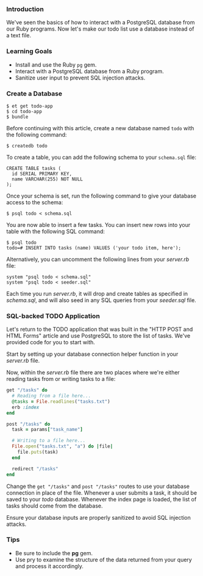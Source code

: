 ### Introduction

We've seen the basics of how to interact with a PostgreSQL database from our Ruby programs. Now let's make our todo list use a database instead of a text file.

### Learning Goals

* Install and use the Ruby `pg` gem.
* Interact with a PostgreSQL database from a Ruby program.
* Sanitize user input to prevent SQL injection attacks.

### Create a Database

```no-highlight
$ et get todo-app
$ cd todo-app
$ bundle
```

Before continuing with this article, create a new database named `todo` with the following command:

```no-highlight
$ createdb todo
```

To create a table, you can add the following schema to your `schema.sql` file:

```no-highlight
CREATE TABLE tasks (
  id SERIAL PRIMARY KEY,
  name VARCHAR(255) NOT NULL
);
```

Once your schema is set, run the following command to give your database access to the schema:

```no-highlight
$ psql todo < schema.sql
```

You are now able to insert a few tasks. You can insert new rows into your table with the following SQL command:

```no-highlight
$ psql todo
todo=# INSERT INTO tasks (name) VALUES ('your todo item, here');
```

Alternatively, you can uncomment the following lines from your _server.rb_ file:

```no-highlight
system "psql todo < schema.sql"
system "psql todo < seeder.sql"
```

Each time you run _server.rb_, it will drop and create tables as specified in _schema.sql_, and will also seed in any SQL queries from your _seeder.sql_ file.

### SQL-backed TODO Application

Let's return to the TODO application that was built in the "HTTP POST and HTML Forms" article and use PostgreSQL to store the list of tasks. We've provided code for you to start with.

Start by setting up your database connection helper function in your _server.rb_ file.

Now, within the _server.rb_ file there are two places where we're either reading
tasks from or writing tasks to a file:

```ruby
get "/tasks" do
  # Reading from a file here...
  @tasks = File.readlines("tasks.txt")
  erb :index
end

post "/tasks" do
  task = params["task_name"]

  # Writing to a file here...
  File.open("tasks.txt", "a") do |file|
    file.puts(task)
  end

  redirect "/tasks"
end
```

Change the `get "/tasks"` and `post "/tasks"` routes to use your database
connection in place of the file. Whenever a user submits a task, it should be saved to your _todo_ database. Whenever the index page is loaded, the list of tasks should come from the database.

Ensure your database inputs are properly sanitized to avoid SQL injection attacks.

### Tips
* Be sure to include the **pg** gem.
* Use pry to examine the structure of the data returned from your query and process it accordingly.
